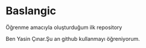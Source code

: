 # Baslangic
Öğrenme amacıyla oluşturduğum ilk repository

Ben Yasin Çınar.Şu an github kullanmayı öğreniyorum.

